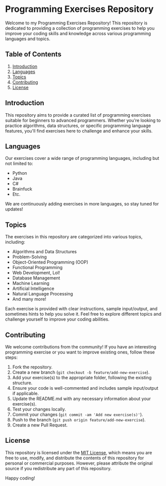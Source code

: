 # Programming Exercises Repository

Welcome to my Programming Exercises Repository! This repository is dedicated to providing a collection of programming exercises to help you improve your coding skills and knowledge across various programming languages and topics.

## Table of Contents
1. [Introduction](#introduction)
2. [Languages](#languages)
3. [Topics](#topics)
4. [Contributing](#contributing)
5. [License](#license)

## Introduction

This repository aims to provide a curated list of programming exercises suitable for beginners to advanced programmers. Whether you're looking to practice algorithms, data structures, or specific programming language features, you'll find exercises here to challenge and enhance your skills.

## Languages

Our exercises cover a wide range of programming languages, including but not limited to:

- Python
- Java
- C#
- Brainfuck
- Etc.

We are continuously adding exercises in more languages, so stay tuned for updates!

## Topics

The exercises in this repository are categorized into various topics, including:

- Algorithms and Data Structures
- Problem-Solving
- Object-Oriented Programming (OOP)
- Functional Programming
- Web Development, Lol!
- Database Management
- Machine Learning
- Artificial Intelligence
- Natural Language Processing
- And many more!

Each exercise is provided with clear instructions, sample input/output, and sometimes hints to help you solve it. Feel free to explore different topics and challenge yourself to improve your coding abilities.

## Contributing

We welcome contributions from the community! If you have an interesting programming exercise or you want to improve existing ones, follow these steps:

1. Fork the repository.
2. Create a new branch (`git checkout -b feature/add-new-exercise`).
3. Add your exercise(s) to the appropriate folder, following the existing structure.
4. Ensure your code is well-commented and includes sample input/output if applicable.
5. Update the README.md with any necessary information about your exercise(s).
6. Test your changes locally.
7. Commit your changes (`git commit -am 'Add new exercise(s)'`).
8. Push to the branch (`git push origin feature/add-new-exercise`).
9. Create a new Pull Request.

## License

This repository is licensed under the [MIT License](LICENSE), which means you are free to use, modify, and distribute the contents of this repository for personal or commercial purposes. However, please attribute the original source if you redistribute any part of this repository.

Happy coding!
